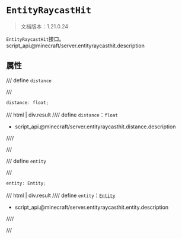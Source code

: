 # `EntityRaycastHit`

> 文档版本：1.21.0.24

`EntityRaycastHit`接口。script_api.@minecraft/server.entityraycasthit.description

## 属性

/// define
`distance`


///

```js
distance: float;
```

/// html | div.result
//// define
`distance`：`float`

- script_api.@minecraft/server.entityraycasthit.distance.description


////

///


/// define
`entity`


///

```js
entity: Entity;
```

/// html | div.result
//// define
`entity`：[`Entity`](./entity.md)

- script_api.@minecraft/server.entityraycasthit.entity.description


////

///

